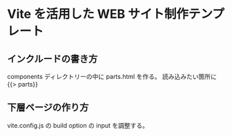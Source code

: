 # Vite を活用した WEB サイト制作テンプレート

## インクルードの書き方

components ディレクトリーの中に parts.html を作る。
読み込みたい箇所に {{> parts}}

## 下層ページの作り方

vite.config.js の build option の input を調整する。
